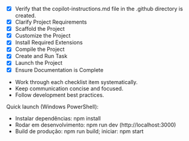 - [x] Verify that the copilot-instructions.md file in the .github directory is created.
- [x] Clarify Project Requirements
- [x] Scaffold the Project
- [x] Customize the Project
- [x] Install Required Extensions
- [x] Compile the Project
- [x] Create and Run Task
- [x] Launch the Project
- [x] Ensure Documentation is Complete

- Work through each checklist item systematically.
- Keep communication concise and focused.
- Follow development best practices.

Quick launch (Windows PowerShell):
- Instalar dependências: npm install
- Rodar em desenvolvimento: npm run dev (http://localhost:3000)
- Build de produção: npm run build; iniciar: npm start
